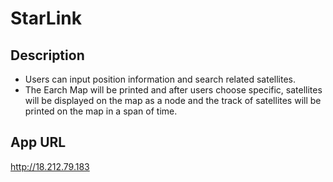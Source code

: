 # StarLink

## Description

- Users can input position information and search related satellites.
- The Earch Map will be printed and after users choose specific, satellites will be displayed on the map as a node and the track of satellites will be printed on the map in a span of time.



## App URL

http://18.212.79.183

